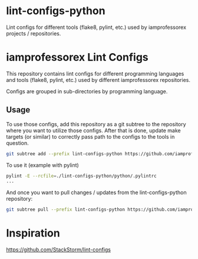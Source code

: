 # lint-configs-python
Lint configs for different tools (flake8, pylint, etc.) used by iamprofessorex projects / repositories.

# iamprofessorex Lint Configs

This repository contains lint configs for different programming languages and
tools (flake8, pylint, etc.) used by different iamprofessorex repositories.

Configs are grouped in sub-directories by programming language.

## Usage

To use those configs, add this repository as a git subtree to the repository
where you want to utilize those configs. After that is done, update make
targets (or similar) to correctly pass path to the configs to the tools
in question.

```bash
git subtree add --prefix lint-configs-python https://github.com/iamprofessorex/lint-configs-python.git master --squash
```

To use it (example with pylint)

```bash
pylint -E --rcfile=./lint-configs-python/python/.pylintrc
...
```

And once you want to pull changes / updates from the lint-configs-python repository:

```bash
git subtree pull --prefix lint-configs-python https://github.com/iamprofessorex/lint-configs-python.git master --squash
```


# Inspiration

https://github.com/StackStorm/lint-configs
